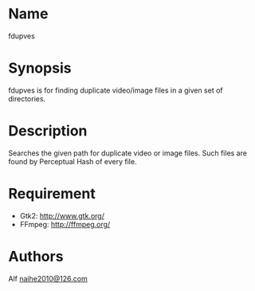 # Name

fdupves

# Synopsis

fdupves is for finding duplicate video/image files in a given set of directories.

# Description

Searches the given path for duplicate video or image files. Such files are found by Perceptual Hash of every file.

# Requirement

* Gtk2: http://www.gtk.org/
* FFmpeg: http://ffmpeg.org/

# Authors

Alf <naihe2010@126.com>
